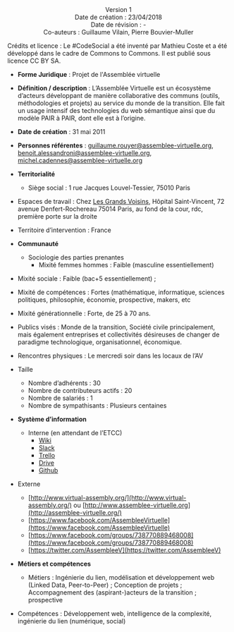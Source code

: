<center>Version 1</center>

<center>Date de création : 23/04/2018 </center>

<center>Date de révision : - </center>

<center>Co-auteurs : Guillaume Vilain, Pierre Bouvier-Muller </center>

Crédits et licence : Le #CodeSocial a été inventé par Mathieu Coste et a été développé dans le cadre de Commons to Commons. Il est publié sous licence CC BY SA.

-   **Forme Juridique**  : Projet de l'Assemblée virtuelle

-   **Définition / description**  : L’Assemblée Virtuelle est un écosystème d’acteurs développant de manière collaborative des communs (outils, méthodologies et projets) au service du monde de la transition. Elle fait un usage intensif des technologies du web sémantique ainsi que du modèle PAIR à PAIR, dont elle est à l’origine.

-   **Date de création**  : 31 mai 2011

-   **Personnes référentes**  :  [guillaume.rouyer@assemblee-virtuelle.org](mailto:guillaume.rouyer@assemblee-virtuelle.org),  [benoit.alessandroni@assemblee-virtuelle.org](mailto:benoit.alessandroni@assemblee-virtuelle.org),  [michel.cadennes@assemblee-virtuelle.org](mailto:michel.cadennes@assemblee-virtuelle.org)

-   **Territorialité**
    -   Siège social : 1 rue Jacques Louvel-Tessier, 75010 Paris

-   Espaces de travail : Chez  [Les Grands Voisins](http://lesgrandsvoisins.org/), Hôpital Saint-Vincent, 72 avenue Denfert-Rochereau 75014 Paris, au fond de la cour, rdc, première porte sur la droite

-   Territoire d’intervention : France

-   **Communauté**
    -   Sociologie des parties prenantes
        -   Mixité femmes hommes : Faible (masculine essentiellement)

-   Mixité sociale : Faible (bac+5 essentiellement) ;

-   Mixité de compétences : Fortes (mathématique, informatique, sciences politiques, philosophie, économie, prospective, makers, etc

-   Mixité générationnelle : Forte, de 25 à 70 ans.

-   Publics visés : Monde de la transition, Société civile principalement, mais également entreprises et collectivités désireuses de changer de paradigme technologique, organisationnel, économique.

-   Rencontres physiques : Le mercredi soir dans les locaux de l’AV

-   Taille
    -   Nombre d’adhérents : 30
    -   Nombre de contributeurs actifs : 20
    -   Nombre de salariés : 1
    -   Nombre de sympathisants : Plusieurs centaines

-   **Système d’information**
    -   Interne (en attendant de l’ETCC)
        -   [Wiki](http://wiki.virtual-assembly.org/)
        -   [Slack](https://assemblee-virtuelle.slack.com/)
        -   [Trello](https://trello.com/assembleevirtuelle)
        -   [Drive](https://drive.google.com/drive/folders/0By8nyiKT594tc2FaaHFPaFlfNk0)
        -   [Github](https://github.com/assemblee-virtuelle)

-   Externe
    -   [http://www.virtual-assembly.org/](http://www.virtual-assembly.org/)  ou  [http://www.assemblee-virtuelle.org](http://assemblee-virtuelle.org/)
    -   [https://www.facebook.com/AssembleeVirtuelle](https://www.facebook.com/AssembleeVirtuelle)
    -   [https://www.facebook.com/groups/738770889468008](https://www.facebook.com/groups/738770889468008)
    -   [https://twitter.com/AssembleeV](https://twitter.com/AssembleeV)

-   **Métiers et compétences**
    -   Métiers : Ingénierie du lien, modélisation et développement web (Linked Data, Peer-to-Peer) ; Conception de projets ; Accompagnement des (aspirant-)acteurs de la transition ; prospective

-   Compétences : Développement web, intelligence de la complexité, ingénierie du lien (numérique, social)
<!--stackedit_data:
eyJoaXN0b3J5IjpbMTUwODgzNzMwMCwtODkwMTk3OTI5LDIwOD
Y4MzUxNTNdfQ==
-->